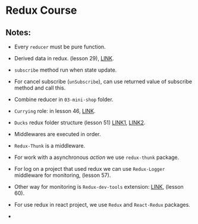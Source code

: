 # Redux Course

## Notes:

-  Every `reducer` must be pure function.

-  Derived data in redux. (lesson 29), [LINK](https://redux.js.org/usage/deriving-data-selectors).
  
-  `subscribe` method run when state update.
  
-  For cancel subscribe (`unSubscribe`), can use returned value of subscribe method and call this.
  
-  Combine reducer in `03-mini-shop` folder.
  
-  `Currying` role: in lesson 46, [LINK](https://javascript.info/currying-partials).
  
-  `Ducks` redux folder structure (lesson 51) [LINK1](https://medium.com/@scbarrus/the-ducks-file-structure-for-redux-d63c41b7035c), [LINK2](https://github.com/erikras/ducks-modular-redux).
  
-  Middlewares are executed in order.
  
-  `Redux-Thunk` is a middleware.
  
-  For work with a asynchronous _action_ we use `redux-thunk` package.
  
-  For log on a project that used redux we can use `Redux-Logger` middleware for monitoring, (lesson 57).
  
-  Other way for monitoring is `Redux-dev-tools` extension: [LINK](https://www.npmjs.com/package/@redux-devtools/extension), (lesson 60).
  
-  For use redux in react project, we use `Redux` and `React-Redux` packages.
  
-  
